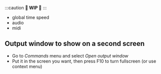 :::caution
**🚧 WIP 🚧**
:::

- global time speed
- audio
- midi

## Output window to show on a second screen

- Go to *Commands* menu and select *Open output window*
- Put it in the screen you want, then press F10 to turn fullscreen (or use context menu)